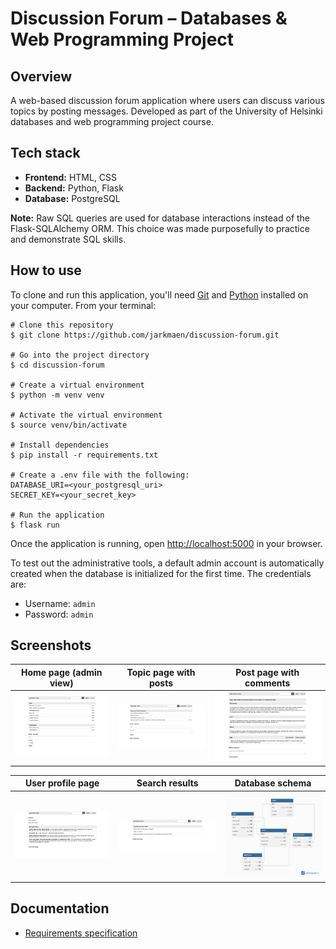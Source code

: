 # Discussion Forum – Databases & Web Programming Project

## Overview

A web-based discussion forum application where users can discuss various topics by posting messages. Developed as part of the University of Helsinki databases and web programming project course.

## Tech stack

- **Frontend:** HTML, CSS
- **Backend:** Python, Flask
- **Database:** PostgreSQL

**Note:** Raw SQL queries are used for database interactions instead of the Flask-SQLAlchemy ORM. This choice was made purposefully to practice and demonstrate SQL skills.

## How to use

To clone and run this application, you'll need [Git](https://git-scm.com/) and [Python](https://www.python.org/) installed on your computer. From your terminal:

```
# Clone this repository
$ git clone https://github.com/jarkmaen/discussion-forum.git

# Go into the project directory
$ cd discussion-forum

# Create a virtual environment
$ python -m venv venv

# Activate the virtual environment
$ source venv/bin/activate

# Install dependencies
$ pip install -r requirements.txt

# Create a .env file with the following:
DATABASE_URI=<your_postgresql_uri>
SECRET_KEY=<your_secret_key>

# Run the application
$ flask run
```

Once the application is running, open [http://localhost:5000](http://localhost:5000) in your browser.

To test out the administrative tools, a default admin account is automatically created when the database is initialized for the first time. The credentials are:

- Username: `admin`  
- Password: `admin`

## Screenshots

| Home page (admin view)     | Topic page with posts           | Post page with comments         |
|----------------------------|---------------------------------|---------------------------------|
| ![Home page](documentation/images/homepage.png) | ![Topic page](documentation/images/topic_page.png) | ![Post page](documentation/images/post_page.png) |

| User profile page          | Search results                  | Database schema                 |
|----------------------------|---------------------------------|---------------------------------|
| ![User profile](documentation/images/user_profile.png) | ![Search](documentation/images/search.png) | ![Database schema](documentation/images/database_schema.png) |

## Documentation

- [Requirements specification](documentation/requirements-specification.md)